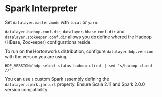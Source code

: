 # Spark Interpreter

Set `datalayer.master.mode` with `local` or `yarn`.

`datalayer.hadoop.conf.dir`, `datalayer.hbase.conf.dir` and `datalayer.zookeeper.conf.dir` allows you do define whered the Hadoop (HBase, Zookeeper) configurations reside.

To run on the Hortonworks distribution, configure `datalayer.hdp.version` with the version you are using.

```
HDP_VERSION=`hdp-select status hadoop-client | sed 's/hadoop-client - //'`
```

You can use a custom Spark assembly defining the `datalayer.spark.jar.url` property. Ensure Scala 2.11 and Spark 2.0.0 version compatibility. 
